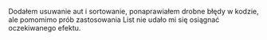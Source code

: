 Dodałem usuwanie aut i sortowanie, ponaprawiałem drobne błędy w kodzie, ale pomomimo prób zastosowania List nie udało mi się osiągnać oczekiwanego efektu. 
